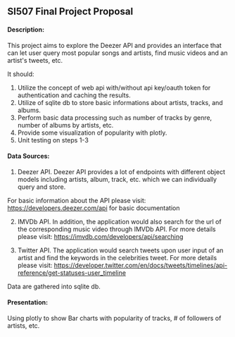 ## SI507 Final Project Proposal


#### Description:

This project aims to explore the Deezer API and provides an interface that can let user query most popular songs and artists, find
music videos and an artist's tweets, etc. 

It should: 
1) Utilize the concept of web api with/without api key/oauth token for authentication and caching the results.
2) Utilize of sqlite db to store basic informations about artists, tracks, and albums. 
3) Perform basic data processing such as number of tracks by genre, number of albums by artists, etc. 
4) Provide some visualization of popularity with plotly.
5) Unit testing on steps 1-3


#### Data Sources: 

1) Deezer API. Deezer API provides a lot of endpoints with different object models including artists, album, track, etc. which we can individually query and store. 

For basic information about the API please visit: https://developers.deezer.com/api for basic documentation

2) IMVDb API. In addition, the application would also search for the url of the corresponding music video through IMVDb API. 
For more details please visit: https://imvdb.com/developers/api/searching

3) Twitter API. The application would search tweets upon user input of an artist and find the keywords in the celebrities tweet. 
For more details please visit: https://developer.twitter.com/en/docs/tweets/timelines/api-reference/get-statuses-user_timeline

Data are gathered into sqlite db.

#### Presentation:

Using plotly to show Bar charts with popularity of tracks, # of followers of artists, etc. 
